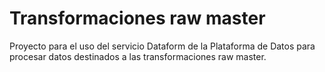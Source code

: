 # Transformaciones raw master

Proyecto para el uso del servicio Dataform de la Plataforma de Datos para procesar datos destinados a las transformaciones raw master.
